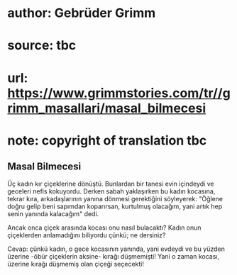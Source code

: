 # author: Gebrüder Grimm
# source: tbc
# url: https://www.grimmstories.com/tr//grimm_masallari/masal_bilmecesi
# note: copyright of translation tbc

## Masal Bilmecesi 

Üç kadın kır çiçeklerine dönüştü. Bunlardan bir tanesi evin içindeydi ve
geceleri nefis kokuyordu. Derken sabah yaklaşırken bu kadın kocasına,
tekrar kıra, arkadaşlarının yanına dönmesi gerektiğini söyleyerek:
"Öğlene doğru gelip beni sapımdan koparırsan, kurtulmuş olacağım, yani
artık hep senin yanında kalacağım" dedi.

Ancak onca çiçek arasında kocası onu nasıl bulacaktı? Kadın onun
çiçeklerden anlamadığını biliyordu çünkü; ne dersiniz?

Cevap: çünkü kadın, o gece kocasının yanında, yani evdeydi ve bu yüzden
üzerine -öbür çiçeklerin aksine- kırağı düşmemişti! Yani o zaman kocası,
üzerine kırağı düşmemiş olan çiçeği seçecekti!
